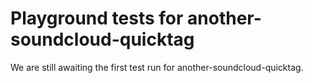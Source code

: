 # Playground tests for another-soundcloud-quicktag
We are still awaiting the first test run for another-soundcloud-quicktag.
